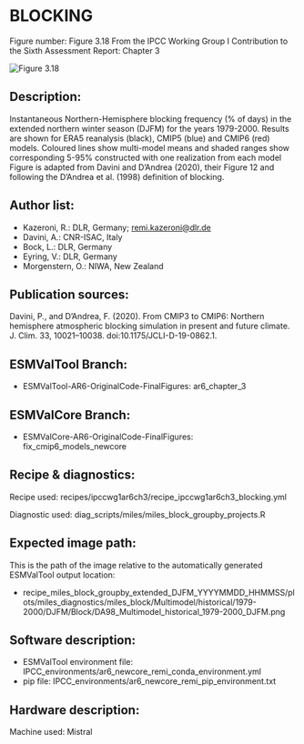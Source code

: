 
BLOCKING
========

Figure number: Figure 3.18
From the IPCC Working Group I Contribution to the Sixth Assessment Report: Chapter 3

![Figure 3.18](../images/ar6_wg1_chap3_figure3_18_blocking.png?raw=true)


Description:
------------
Instantaneous Northern-Hemisphere blocking frequency (% of days) in the extended
northern winter season (DJFM) for the years 1979-2000. Results are shown for 
ERA5 reanalysis (black), CMIP5 (blue) and CMIP6 (red) models. Coloured lines 
show multi-model means and shaded ranges show corresponding 5-95% constructed 
with one realization from each model Figure is adapted from Davini and D’Andrea 
(2020), their Figure 12 and following the D’Andrea et al. (1998) definition of 
blocking.


Author list:
------------
- Kazeroni, R.: DLR, Germany; remi.kazeroni@dlr.de
- Davini, A.: CNR-ISAC, Italy
- Bock, L.: DLR, Germany
- Eyring, V.: DLR, Germany
- Morgenstern, O.: NIWA, New Zealand


Publication sources:
--------------------
Davini, P., and D’Andrea, F. (2020). From CMIP3 to CMIP6: Northern hemisphere 
atmospheric blocking simulation in present and future climate. J. Clim. 33, 
10021–10038. doi:10.1175/JCLI-D-19-0862.1.


ESMValTool Branch:
------------------
- ESMValTool-AR6-OriginalCode-FinalFigures: ar6_chapter_3


ESMValCore Branch:
------------------
- ESMValCore-AR6-OriginalCode-FinalFigures: fix_cmip6_models_newcore


Recipe & diagnostics:
---------------------
Recipe used: recipes/ipccwg1ar6ch3/recipe_ipccwg1ar6ch3_blocking.yml

Diagnostic used: diag_scripts/miles/miles_block_groupby_projects.R


Expected image path:
--------------------
This is the path of the image relative to the automatically generated ESMValTool output location:
- recipe_miles_block_groupby_extended_DJFM_YYYYMMDD_HHMMSS/plots/miles_diagnostics/miles_block/Multimodel/historical/1979-2000/DJFM/Block/DA98_Multimodel_historical_1979-2000_DJFM.png


Software description:
---------------------
- ESMValTool environment file: IPCC_environments/ar6_newcore_remi_conda_environment.yml
- pip file: IPCC_environments/ar6_newcore_remi_pip_environment.txt


Hardware description:
---------------------
Machine used: Mistral